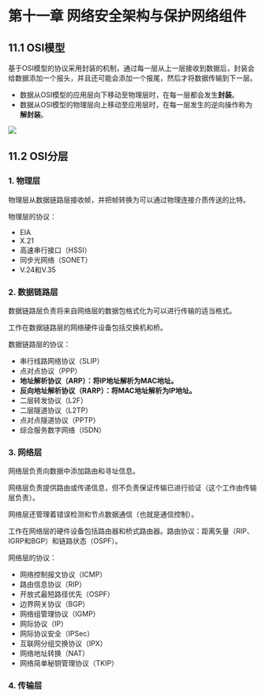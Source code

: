 # 第十一章  网络安全架构与保护网络组件

## 11.1 OSI模型
基于OSI模型的协议采用封装的机制，通过每一层从上一层接收到数据后，封装会给数据添加一个报头，并且还可能会添加一个报尾，然后才将数据传输到下一层。

* 数据从OSI模型的应用层向下移动至物理层时，在每一层都会发生**封装**。
* 数据从OSI模型的物理层向上移动至应用层时，在每一层发生的逆向操作称为**解封装**。

![](https://i.imgur.com/bGEPAvz.png)

## 11.2 OSI分层
### 1. 物理层
物理层从数据链路层接收帧，并把帧转换为可以通过物理连接介质传送的比特。

物理层的协议：

* EIA
* X.21
* 高速串行接口（HSSI）
* 同步光网络（SONET）
* V.24和V.35

### 2. 数据链路层
数据链路层负责将来自网络层的数据包格式化为可以进行传输的适当格式。

工作在数据链路层的网络硬件设备包括交换机和桥。

数据链路层的协议：

* 串行线路网络协议（SLIP）
* 点对点协议（PPP）
* **地址解析协议（ARP）：将IP地址解析为MAC地址。**
* **反向地址解析协议（RARP）：将MAC地址解析为IP地址。**
* 二层转发协议（L2F）
* 二层隧道协议（L2TP）
* 点对点隧道协议（PPTP）
* 综合服务数字网络（ISDN）

### 3. 网络层
网络层负责向数据中添加路由和寻址信息。

网络层负责提供路由或传递信息，但不负责保证传输已进行验证（这个工作由传输层负责）。

网络层还管理着错误检测和节点数据通信（也就是通信控制）。

工作在网络层的硬件设备包括路由器和桥式路由器。路由协议：距离矢量（RIP、IGRP和BGP）和链路状态（OSPF）。

网络层的协议：

* 网络控制报文协议（ICMP）
* 路由信息协议（RIP）
* 开放式最短路径优先（OSPF）
* 边界网关协议（BGP）
* 网络组管理协议（IGMP）
* 网际协议（IP）
* 网际协议安全（IPSec）
* 互联网分组交换协议（IPX）
* 网络地址转换（NAT）
* 网络简单秘钥管理协议（TKIP）

### 4. 传输层